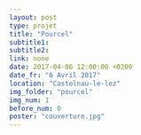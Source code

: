 ```yaml
---
layout: post
type: projet
title: "Pourcel"
subtitle1:
subtitle2:
link: none
date: 2017-04-06 12:00:00 +0200
date_fr: "6 Avril 2017"
location: "Castelnau-le-lez"
img_folder: "pourcel"
img_num: 1
before_num: 0
poster: "couverture.jpg"
---
```

